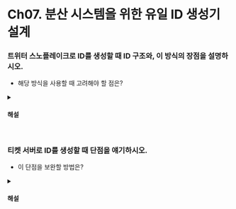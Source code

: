 # Ch07. 분산 시스템을 위한 유일 ID 생성기 설계

### 트위터 스노플레이크로 ID를 생성할 때 ID 구조와, 이 방식의 장점을 설명하시오.

* 해당 방식을 사용할 때 고려해야 할 점은?

<details>
<summary><h4>해설</h4></summary>

> 트위터 스노플레이크로 ID를 생성할 때 ID 구조와, 이 방식의 장점을 설명하시오.

<img src="https://github.com/dahyen0o/development-books/assets/64001680/98038508-eff4-4bfc-b60a-6633b4a459ad" width="70%">

* 사인(sign) 비트: 음수와 양수를 구별하는 데 사용할 수 있다.
* 타임스탬프(timestamp): 기원 시각(epoch) 이후로 몇 밀리초가 경과했는지 나타내는 값이다.
* 데이터센터 ID: 5비트 이므로 총 2^5=32 개의 데이터센터를 지원할 수 있다.
* 서버 ID: 5비트 이므로 데이터센터당 32개의 서버를 사용할 수 잇다.
* 일련번호: 각 서버에서는 ID를 생성할 때마다 이 일련번호를 1씩 증가시킨다. 이 값은 1밀리초가 경과할 때마다 0으로 초기화 된다.

**장점**
* 규모 확장이 쉽다.
* 숫자로만 ID를 표현할 수 있다.
* 시간 순으로 ID가 증가한다.

> 해당 방식을 사용할 때 고려해야 할 점은?
* 사인 비트를 제외한 나머지 항목의 오버플로우 및 크기 (제약 사항에 따라 각 항목의 길이를 조절할 수 있다.)
* 시계 동기화 (서버들이 각각 다른 시계를 사용할 수 있다.)

</details>


<br>

### 티켓 서버로 ID를 생성할 때 단점을 얘기하시오.

* 이 단점을 보완할 방법은?

<details>
<summary><h4>해설</h4></summary>

> 티켓 서버로 ID를 생성할 때 단점을 얘기하시오.
* 티켓 서버가 하나라 SPOF 가 된다.

> 이 단점을 보완할 방법은?
* 티켓 서버를 추가하면 SPOF 문제가 해결된다.
* 하지만 동기화 문제가 발생하는데, 이를 해결하기 위해 각 티켓 서버가 ID를 다르게 생성하도록 (ex. 짝/홀수) 한다.
* 이 때 여러 티켓 서버에 최대한 균형잡히게 요청을 보내기 위해 라운드 로빈 기법을 사용한다.
* 이는 실제 Flicker가 사용하는 전략이다.

